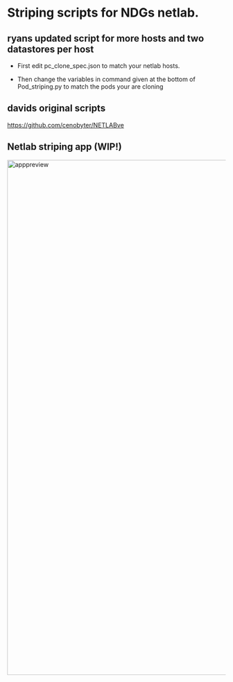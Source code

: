# Striping scripts for NDGs netlab.
## ryans updated script for more hosts and two datastores per host

- First edit pc_clone_spec.json to match your netlab hosts.

- Then change the variables in command given at the bottom of Pod_striping.py to match the pods your are cloning

## davids original scripts
https://github.com/cenobyter/NETLABve

## Netlab striping app (WIP!)
<img width="1189" alt="apppreview" src="https://github.com/user-attachments/assets/3efbd329-6d0b-4dac-9afa-4156d74a0e6a" />
